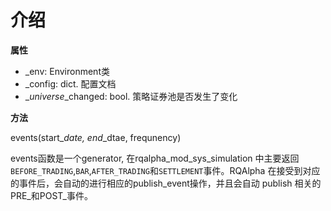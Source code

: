 # 介绍

**属性**

* \_env: Environment类
* \_config: dict. 配置文档
* \__universe_\_changed: bool. 策略证券池是否发生了变化



**方法**

events\(start\__date, end_\_dtae, frequnency\)

events函数是一个generator, 在rqalpha\_mod\_sys\_simulation 中主要返回`BEFORE_TRADING`,`BAR`,`AFTER_TRADING`和`SETTLEMENT`事件。RQAlpha 在接受到对应的事件后，会自动的进行相应的publish\_event操作，并且会自动 publish 相关的PRE\_和POST\_事件。

